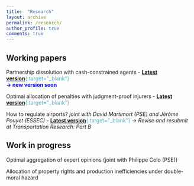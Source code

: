 ```yaml
---
title:  "Research"
layout: archive
permalink: /research/
author_profile: true
comments: true
---
```


## Working papers


Partnership dissolution with cash-constrained agents - <span style="color:#4CB1BD;">[**Latest version**](https://papers.ssrn.com/sol3/papers.cfm?abstract_id=3939829){:target="_blank"}</span>
 <br>  <span style="color:blue">**-> new version soon**</span>

Optimal allocation of penalties with judgment-proof injurers - <span style="color:#4CB1BD;">[**Latest version**](../files/allocation_penalties_pommey.pdf){:target="_blank"}</span>

How to regulate airports? *joint with David Martimort (PSE) and Jérôme Pouyet (ESSEC)* - <span style="color:#4CB1BD;">[**Latest version**](https://hal.archives-ouvertes.fr/hal-03328394/document){:target="_blank"}</span>
-> *Revise and resubmit at Transportation Research: Part B*

## Work in progress

Optimal aggregation of expert opinions (joint with Philippe Colo (PSE))

Allocation of property rights and production inefficiencies under double-moral hazard

